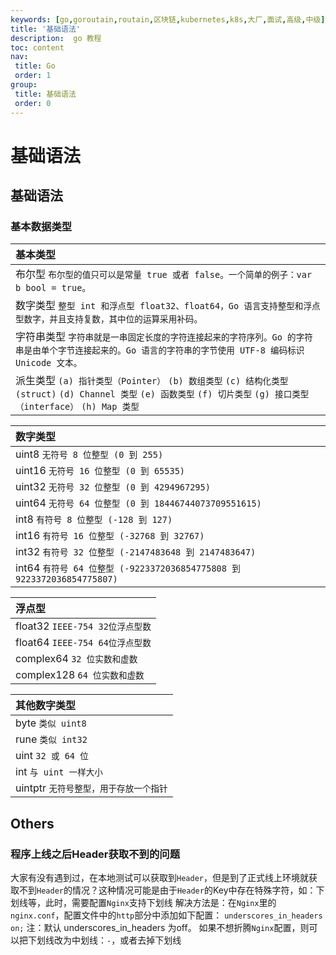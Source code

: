 ```yaml
---
keywords: [go,goroutain,routain,区块链,kubernetes,k8s,大厂,面试,高级,中级]
title: '基础语法'
description:  go 教程
toc: content
nav:
 title: Go
 order: 1
group:
 title: 基础语法
 order: 0
---
```


# 基础语法

## 基础语法

### 基本数据类型

| 基本类型                                                                                                                              |
|:----------------------------------------------------------------------------------------------------------------------------------|
| 布尔型 `布尔型的值只可以是常量 true 或者 false。一个简单的例子：var b bool = true。`                                                                        |
| 数字类型 `整型 int 和浮点型 float32、float64，Go 语言支持整型和浮点型数字，并且支持复数，其中位的运算采用补码。`                                                             |
| 字符串类型 `字符串就是一串固定长度的字符连接起来的字符序列。Go 的字符串是由单个字节连接起来的。Go 语言的字符串的字节使用 UTF-8 编码标识 Unicode 文本。`                                          |
| 派生类型 `(a) 指针类型（Pointer）` `(b) 数组类型` `(c) 结构化类型(struct)` `(d) Channel 类型` `(e) 函数类型` `(f) 切片类型` `(g) 接口类型（interface）` `(h) Map 类型` |

| 数字类型                                                            |
|:----------------------------------------------------------------|
| uint8 `无符号 8 位整型 (0 到 255)`                                     |
| uint16 `无符号 16 位整型 (0 到 65535)`                                 |
| uint32 `无符号 32 位整型 (0 到 4294967295)`                            |
| uint64 `无符号 64 位整型 (0 到 18446744073709551615)`                  |
| int8 `有符号 8 位整型 (-128 到 127)`                                   |
| int16 `有符号 16 位整型 (-32768 到 32767)`                             |
| int32 `有符号 32 位整型 (-2147483648 到 2147483647)`                   |
| int64 `有符号 64 位整型 (-9223372036854775808 到 9223372036854775807)` |

| 浮点型                        |
|:---------------------------|
| float32 `IEEE-754 32位浮点型数` |
| float64 `IEEE-754 64位浮点型数` |
| complex64 `32 位实数和虚数`      |
| complex128 `64 位实数和虚数`     |

| 其他数字类型                   |
|:-------------------------|
| byte `类似 uint8`          |
| rune `类似 int32`          |
| uint `32 或 64 位`         |
| int `与 uint 一样大小`        |
| uintptr `无符号整型，用于存放一个指针` |

## Others
### 程序上线之后Header获取不到的问题
大家有没有遇到过，在本地测试可以获取到`Header`，但是到了正式线上环境就获取不到`Header`的情况？这种情况可能是由于`Header`的Key中存在特殊字符，如：下划线等，此时，需要配置`Nginx`支持下划线
解决方法是：在`Nginx`里的`nginx.conf`，配置文件中的`http`部分中添加如下配置：
`underscores_in_headers on;`
注：默认 underscores_in_headers 为off。
如果不想折腾`Nginx`配置，则可以把下划线改为中划线：`-`，或者去掉下划线
